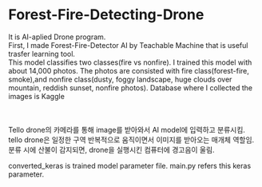 # Forest-Fire-Detecting-Drone

It is AI-aplied Drone program.<br>
First, I made Forest-Fire-Detector AI by Teachable Machine that is useful trasfer learning tool.<br>
This model classifies two classes(fire vs nonfire). I trained this model with about 14,000 photos. The photos are consisted with fire class(forest-fire, smoke),and nonfire class(dusty, foggy landscape, huge clouds over mountain, reddish sunset, nonfire photos). Database where I collected the images is Kaggle

<br>
<br>
Tello drone의 카메라를 통해 image를 받아와서 AI model에 입력하고 분류시킴. tello drone은 일정한 구역 반복적으로 움직이면서 이미지를 받아오는 매개체 역할임. 분류 시에 산불이 감지되면, drone을 실행시킨 컴퓨터에 경고음이 울림.  



converted_keras is trained model parameter file. main.py refers this keras parameter.
